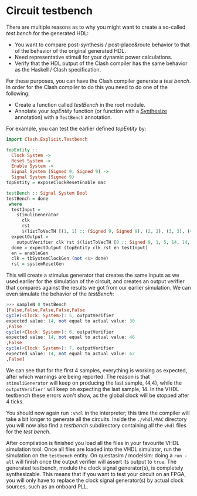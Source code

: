 # Circuit testbench

There are multiple reasons as to why you might want to create a so-called *test bench* for the generated HDL:

- You want to compare post-synthesis / post-place&route behavior to that of the behavior of the original generated HDL.
- Need representative stimuli for your dynamic power calculations.
- Verify that the HDL output of the Clash compiler has the same behavior as the Haskell / Clash specification.

For these purposes, you can have the Clash compiler generate a *test bench*.
In order for the Clash compiler to do this you need to do one of the following:

- Create a function called *testBench* in the root module.
- Annotate your *topEntity* function (or function with a [Synthesize](Clash-Tutorial.html#g:12) annotation) with a `TestBench` annotation.

For example, you can test the earlier defined *topEntity* by:

``` haskell
import Clash.Explicit.Testbench

topEntity ::
  Clock System ->
  Reset System ->
  Enable System ->
  Signal System (Signed 9, Signed 9) ->
  Signal System (Signed 9)
topEntity = exposeClockResetEnable mac

testBench :: Signal System Bool
testBench = done
 where
  testInput =
    stimuliGenerator
      clk
      rst
      $(listToVecTH [(1, 1) :: (Signed 9, Signed 9), (2, 2), (3, 3), (4, 4)])
  expectOutput =
    outputVerifier clk rst $(listToVecTH [0 :: Signed 9, 1, 5, 14, 14, 14, 14])
  done = expectOutput (topEntity clk rst en testInput)
  en = enableGen
  clk = tbSystemClockGen (not <$> done)
  rst = systemResetGen
```

This will create a stimulus generator that creates the same inputs as we used earlier for the simulation of the circuit, and creates an output verifier that compares against the results we got from our earlier simulation.
We can even simulate the behavior of the *testBench*:

``` haskell
>>> sampleN 8 testBench
[False,False,False,False,False
cycle(<Clock: System>): 5, outputVerifier
expected value: 14, not equal to actual value: 30
,False
cycle(<Clock: System>): 6, outputVerifier
expected value: 14, not equal to actual value: 46
,False
cycle(<Clock: System>): 7, outputVerifier
expected value: 14, not equal to actual value: 62
,False]
```

We can see that for the first 4 samples, everything is working as expected, after which warnings are being reported.
The reason is that `stimuliGenerator` will keep on producing the last sample, (4,4), while the `outputVerifier'` will keep on expecting the last sample, 14.
In the VHDL testbench these errors won't show, as the global clock will be stopped after 4 ticks.

You should now again run `:vhdl` in the interpreter; this time the compiler will take a bit longer to generate all the circuits.
Inside the `./vhdl/MAC` directory you will now also find a *testbench* subdirectory containing all the `vhdl` files for the *test bench*.

After compilation is finished you load all the files in your favourite VHDL simulation tool.
Once all files are loaded into the VHDL simulator, run the simulation on the `testbench` entity.
On questasim / modelsim: doing a `run -all` will finish once the output verifier will assert its output to `true`.
The generated testbench, modulo the clock signal generator(s), is completely synthesizable.
This means that if you want to test your circuit on an FPGA, you will only have to replace the clock signal generator(s) by actual clock sources, such as an onboard PLL.
